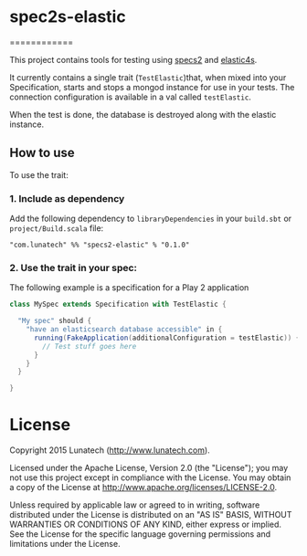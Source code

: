 # spec2s-elastic
============

This project contains tools for testing using [specs2](http://etorreborre.github.io/specs2/) and
[elastic4s](https://github.com/sksamuel/elastic4s).

It currently contains a single trait (`TestElastic`)that, when mixed into your Specification, starts and stops a mongod
instance for use in your tests. The  connection configuration is available in a val called `testElastic`.

When the test is done, the database is destroyed along with the elastic instance.

How to use
----------
To use the trait:

### 1. Include as dependency
Add the following dependency to `libraryDependencies` in your `build.sbt` or `project/Build.scala` file:

```
"com.lunatech" %% "specs2-elastic" % "0.1.0"
```

### 2. Use the trait in your spec:

The following example is a specification for a Play 2 application

```scala
class MySpec extends Specification with TestElastic {

  "My spec" should {
    "have an elasticsearch database accessible" in {
      running(FakeApplication(additionalConfiguration = testElastic)) {
        // Test stuff goes here
      }
    }
  }

}
```

License
=======
Copyright 2015 Lunatech (http://www.lunatech.com).

Licensed under the Apache License, Version 2.0 (the "License"); you may not use this project except in compliance with the License. You may obtain a copy of the License at http://www.apache.org/licenses/LICENSE-2.0.

Unless required by applicable law or agreed to in writing, software distributed under the License is distributed on an "AS IS" BASIS, WITHOUT WARRANTIES OR CONDITIONS OF ANY KIND, either express or implied. See the License for the specific language governing permissions and limitations under the License.

